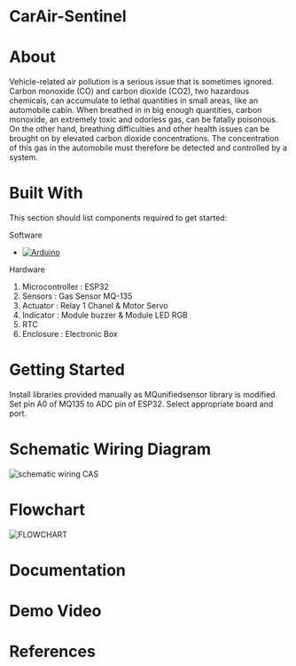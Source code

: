 # CarAir-Sentinel
# About
Vehicle-related air pollution is a serious issue that is sometimes ignored. Carbon monoxide (CO) and carbon dioxide (CO2), two hazardous chemicals, can accumulate to lethal quantities in small areas, like an automobile cabin. When breathed in in big enough quantities, carbon monoxide, an extremely toxic and odorless gas, can be fatally poisonous. On the other hand, breathing difficulties and other health issues can be brought on by elevated carbon dioxide concentrations. The concentration of this gas in the automobile must therefore be detected and controlled by a system.

# Built With
This section should list components required to get started:

Software
* [![Arduino][Arduino IDE]][arduino-url]

Hardware
1. Microcontroller : ESP32
2. Sensors : Gas Sensor MQ-135
3. Actuator : Relay 1 Chanel & Motor Servo
4. Indicator : Module buzzer & Module LED RGB
5. RTC
6. Enclosure : Electronic Box

# Getting Started
Install libraries provided manually as MQunifiedsensor library is modified. Set pin A0 of MQ135 to ADC pin of ESP32. Select appropriate board and port.

# Schematic Wiring Diagram
![schematic wiring CAS](https://github.com/ayumichrnsa/CarAir-Sentinel/assets/168198679/c3856e19-b881-4ff6-b94d-34199d5b2dc5)

# Flowchart
![FLOWCHART](https://github.com/ayumichrnsa/CarAir-Sentinel/assets/168198679/ac5feffc-60fb-4b21-9bac-420377d8743f)
# Documentation
# Demo Video
# References



[Arduino IDE]: https://img.shields.io/badge/Arduino-00979D?style=for-the-badge&logo=arduino&logoColor=white
[arduino-url]: https://www.arduino.cc/en/software
